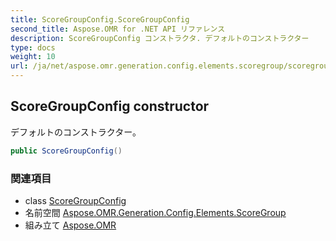 ```yaml
---
title: ScoreGroupConfig.ScoreGroupConfig
second_title: Aspose.OMR for .NET API リファレンス
description: ScoreGroupConfig コンストラクタ. デフォルトのコンストラクター
type: docs
weight: 10
url: /ja/net/aspose.omr.generation.config.elements.scoregroup/scoregroupconfig/scoregroupconfig/
---
```

## ScoreGroupConfig constructor

デフォルトのコンストラクター。

```csharp
public ScoreGroupConfig()
```

### 関連項目

* class [ScoreGroupConfig](../)
* 名前空間 [Aspose.OMR.Generation.Config.Elements.ScoreGroup](../../scoregroupconfig/)
* 組み立て [Aspose.OMR](../../../)


